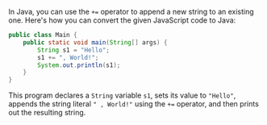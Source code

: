 In Java, you can use the `+=` operator to append a new string to an existing one. Here's how you can convert the given JavaScript code to Java:

```java
public class Main {
    public static void main(String[] args) {
        String s1 = "Hello";
        s1 += ", World!";
        System.out.println(s1);
    }
}
```
This program declares a `String` variable `s1`, sets its value to `"Hello"`, appends the string literal `" , World!"` using the `+=` operator, and then prints out the resulting string.
